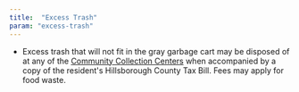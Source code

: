 ```yaml
---
title:  "Excess Trash"
param: "excess-trash"
---
```


* Excess trash that will not fit in the gray garbage cart may be disposed of at any of the [Community Collection Centers](http://www.hillsboroughcounty.org/index.aspx?NID=2626) when accompanied by a copy of the resident's Hillsborough County Tax Bill. Fees may apply for food waste.
